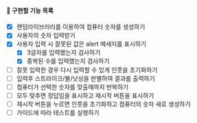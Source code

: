 #### 📌 구현할 기능 목록

- [x] 랜덤라이브러리를 이용하여 컴퓨터 숫자를 생성하기
- [x] 사용자의 숫자 입력받기
- [x] 사용자 입력 시 잘못된 값은 alert 메세지를 표시하기
  - [x] 3글자를 입력했는지 검사하기
  - [x] 중복된 수를 입력했는지 검사하기
- [ ] 잘못 입력한 경우 다시 입력할 수 있게 인풋을 초기화하기
- [ ] 입력후 스트라이크/볼/낫싱을 판별하여 결과를 출력하기
- [ ] 컴퓨터가 선택한 숫자를 맞출때까지 반복하기
- [ ] 모두 맞추면 정답임을 표시하고 재시작 버튼을 표시하기
- [ ] 재시작 버튼을 누르면 인풋을 초기화하고 컴퓨터의 숫자 새로 생성하기
- [ ] 가이드에 따라 테스트를 실행하기
